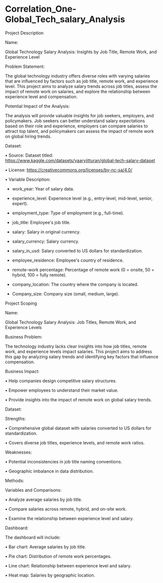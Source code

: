 # Correlation_One-Global_Tech_salary_Analysis

Project Description

Name:

Global Technology Salary Analysis: Insights by Job Title, Remote Work, and Experience Level

Problem Statement:

The global technology industry offers diverse roles with varying salaries that are influenced by factors such as job title, remote work, and experience level. This project aims to analyze salary trends across job titles, assess the impact of remote work on salaries, and explore the relationship between experience level and compensation.

Potential Impact of the Analysis:

The analysis will provide valuable insights for job seekers, employers, and policymakers. Job seekers can better understand salary expectations based on their role and experience, employers can compare salaries to attract top talent, and policymakers can assess the impact of remote work on global hiring trends.

 Dataset:

• Source: Dataset titled: https://www.kaggle.com/datasets/yaaryiitturan/global-tech-salary-dataset

• License:  https://creativecommons.org/licenses/by-nc-sa/4.0/

• Variable Description:

- work_year: Year of salary data.

- experience_level: Experience level (e.g., entry-level, mid-level, senior, expert).

- employment_type: Type of employment (e.g., full-time).

- job_title: Employee's job title.

- salary: Salary in original currency.

- salary_currency: Salary currency.

- salary_in_usd: Salary converted to US dollars for standardization.

- employee_residence: Employee's country of residence.

- remote-work percentage: Percentage of remote work (0 = onsite, 50 = hybrid, 100 = fully remote).

- company_location: The country where the company is located.

 - Company_size: Company size (small, medium, large).       





Project Scoping 



Name:

Global Technology Salary Analysis: Job Titles, Remote Work, and Experience Levels

Business Problem:

The technology industry lacks clear insights into how job titles, remote work, and experience levels impact salaries. This project aims to address this gap by analyzing salary trends and identifying key factors that influence compensation.



Business Impact:

• Help companies design competitive salary structures.

• Empower employees to understand their market value.

• Provide insights into the impact of remote work on global salary trends.



Dataset:

Strengths:

• Comprehensive global dataset with salaries converted to US dollars for standardization.

• Covers diverse job titles, experience levels, and remote work ratios.

Weaknesses:

• Potential inconsistencies in job title naming conventions.

• Geographic imbalance in data distribution.



Methods:

Variables and Comparisons:

• Analyze average salaries by job title.

• Compare salaries across remote, hybrid, and on-site work.

• Examine the relationship between experience level and salary.



 Dashboard:

The dashboard will include:

• Bar chart: Average salaries by job title.

• Pie chart: Distribution of remote work percentages.

• Line chart: Relationship between experience level and salary.

• Heat map: Salaries by geographic location.

